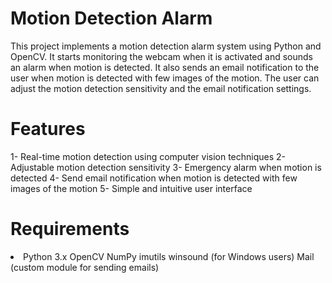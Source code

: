 <h1>Motion Detection Alarm</h1>
This project implements a motion detection alarm system using Python and OpenCV. It starts monitoring the webcam when it is activated and sounds an alarm when motion is detected. It also sends an email notification to the user when motion is detected with few images of the motion. The user can adjust the motion detection sensitivity and the email notification settings.
<h1>Features</h1>

1- Real-time motion detection using computer vision techniques
2- Adjustable motion detection sensitivity
3- Emergency alarm when motion is detected
4- Send email notification when motion is detected with few images of the motion
5- Simple and intuitive user interface

<h1>Requirements</h1>
<li>Python 3.x
OpenCV
NumPy
imutils
winsound (for Windows users)
Mail (custom module for sending emails)</li>
